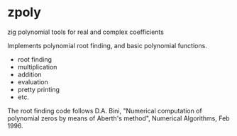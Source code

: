 # zpoly
zig polynomial tools for real and complex coefficients

Implements polynomial root finding, and basic polynomial functions.

* root finding
* multiplication
* addition
* evaluation
* pretty printing
* etc.

The root finding code follows D.A. Bini, "Numerical computation of polynomial zeros by means of Aberth's method", Numerical Algorithms, Feb 1996.
